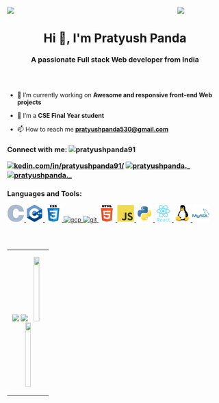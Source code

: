 <img align="left" src="https://user-images.githubusercontent.com/65187002/144930161-2f783401-8d27-4fdf-a2f7-cc0ba32f1f1f.gif" width="21%" style="display:inline;"><img align="right" src="https://user-images.githubusercontent.com/65187002/144930161-2f783401-8d27-4fdf-a2f7-cc0ba32f1f1f.gif" width="21%" style="display:inline;">
</br>
<h1 align="center">Hi 👋, I'm Pratyush Panda</h1>
<h3 align="center">A passionate Full stack Web developer from India</h3>

</br>
</br>

- 🔭 I’m currently working on **Awesome and responsive front-end Web projects**

- 🌱 I’m a **CSE Final Year student**

- 📫 How to reach me **pratyushpanda530@gmail.com**
<h3 align="left">Connect with me: <img src="https://komarev.com/ghpvc/?username=pratyushpanda91&label=Profile%20views&color=0e75b6&style=flat" alt="pratyushpanda91" /</h3>
<p align="left">
<a href="https://www.linkedin.com/in/pratyushpanda91/" target="blank"><img align="center" src="https://raw.githubusercontent.com/rahuldkjain/github-profile-readme-generator/master/src/images/icons/Social/linked-in-alt.svg" alt="kedin.com/in/pratyushpanda91/" height="30" width="40" /></a>
<a href="https://instagram.com/pratyushpanda._" target="blank"><img align="center" src="https://raw.githubusercontent.com/rahuldkjain/github-profile-readme-generator/master/src/images/icons/Social/instagram.svg" alt="pratyushpanda._" height="30" width="40" /></a>
<a href="https://x.com/pandapratyush91" target="blank"><img align="center" src="https://raw.githubusercontent.com/rahuldkjain/github-profile-readme-generator/master/src/images/icons/Social/twitter.svg" alt="pratyushpanda._" height="30" width="40" /></a>
</p>

<h3 align="left">Languages and Tools:</h3>
<p align="left"> <a href="https://www.cprogramming.com/" target="_blank" rel="noreferrer"> <img src="https://raw.githubusercontent.com/devicons/devicon/master/icons/c/c-original.svg" alt="c" width="40" height="40"/> </a> <a href="https://www.w3schools.com/cpp/" target="_blank" rel="noreferrer"> <img src="https://raw.githubusercontent.com/devicons/devicon/master/icons/cplusplus/cplusplus-original.svg" alt="cplusplus" width="40" height="40"/> </a> <a href="https://www.w3schools.com/css/" target="_blank" rel="noreferrer"> <img src="https://raw.githubusercontent.com/devicons/devicon/master/icons/css3/css3-original-wordmark.svg" alt="css3" width="40" height="40"/> </a> <a href="https://cloud.google.com" target="_blank" rel="noreferrer"> <img src="https://www.vectorlogo.zone/logos/google_cloud/google_cloud-icon.svg" alt="gcp" width="40" height="40"/> </a> <a href="https://git-scm.com/" target="_blank" rel="noreferrer"> <img src="https://www.vectorlogo.zone/logos/git-scm/git-scm-icon.svg" alt="git" width="40" height="40"/> </a> <a href="https://www.w3.org/html/" target="_blank" rel="noreferrer"> <img src="https://raw.githubusercontent.com/devicons/devicon/master/icons/html5/html5-original-wordmark.svg" alt="html5" width="40" height="40"/> </a> <a href="https://developer.mozilla.org/en-US/docs/Web/JavaScript" target="_blank" rel="noreferrer"> <img src="https://raw.githubusercontent.com/devicons/devicon/master/icons/javascript/javascript-original.svg" alt="javascript" width="40" height="40"/> </a> <a href="https://www.python.org" target="_blank" rel="noreferrer"> <img src="https://raw.githubusercontent.com/devicons/devicon/master/icons/python/python-original.svg" alt="python" width="40" height="40"/> </a> <a href="https://reactjs.org/" target="_blank" rel="noreferrer"> <img src="https://raw.githubusercontent.com/devicons/devicon/master/icons/react/react-original-wordmark.svg" alt="react" width="40" height="40"/> <img src="linux-original.svg" alt="react" width="40" height="40"/> <img src="mysql-plain-wordmark.svg" alt="react" width="40" height="40"/> </a> </p>

<table>


<td align="center">
<p align="center">
 <img src="https://gh-readme-profile.vercel.app/api?username=pratyushpanda91&theme=tokyonight" />
<!--  <img height=150px width="40%" src=https://github-readme-stats.vercel.app/api/top-langs/?username=pratyushpanda91&hide_title=true&hide_border=true&layout=compact&langs_count=10&theme=tokyonight>
</p> -->
  <img src="https://github-profile-summary-cards.vercel.app/api/cards/profile-details?username=pratyushpanda91&theme=react" />
  <img height=150px width="40%" src=https://github-readme-stats.vercel.app/api/top-langs/?username=pratyushpanda91&hide_title=true&hide_border=true&layout=compact&langs_count=10&theme=tokyonight>
 <img height=150px width="40%"src="https://github-readme-streak-stats.herokuapp.com/?user=pratyushpanda91&theme=tokyonight" />
</p>
  
</td>

</br>
</br>


</table>
